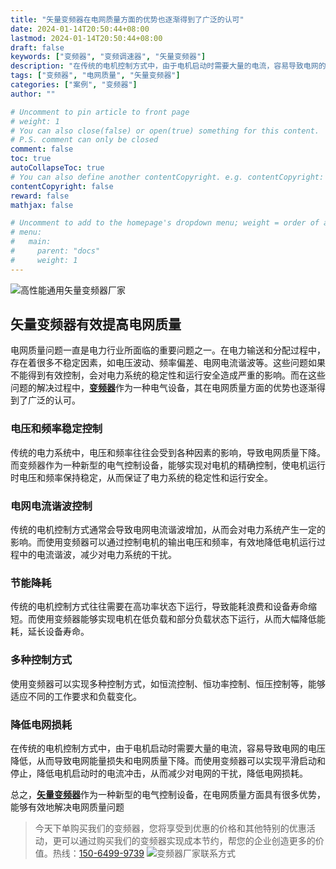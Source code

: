 ```yaml
---
title: "矢量变频器在电网质量方面的优势也逐渐得到了广泛的认可"
date: 2024-01-14T20:50:44+08:00
lastmod: 2024-01-14T20:50:44+08:00
draft: false
keywords: ["变频器", "变频调速器", "矢量变频器"]
description: "在传统的电机控制方式中，由于电机启动时需要大量的电流，容易导致电网的电压降低，从而导致电网能量损失和电网质量下降。而使用变频器可以实现平滑启动和停止，降低电机启动时的电流冲击，从而减少对电网的干扰，降低电网损耗。"
tags: ["变频器", "电网质量", "矢量变频器"]
categories: ["案例", "变频器"]
author: ""

# Uncomment to pin article to front page
# weight: 1
# You can also close(false) or open(true) something for this content.
# P.S. comment can only be closed
comment: false
toc: true
autoCollapseToc: true
# You can also define another contentCopyright. e.g. contentCopyright: "This is another copyright."
contentCopyright: false
reward: false
mathjax: false

# Uncomment to add to the homepage's dropdown menu; weight = order of article
# menu:
#   main:
#     parent: "docs"
#     weight: 1
---
```

![高性能通用矢量变频器厂家](/images/01.jpg "高性能通用矢量变频器厂家")
## 矢量变频器有效提高电网质量
电网质量问题一直是电力行业所面临的重要问题之一。在电力输送和分配过程中，存在着很多不稳定因素，如电压波动、频率偏差、电网电流谐波等。这些问题如果不能得到有效控制，会对电力系统的稳定性和运行安全造成严重的影响。而在这些问题的解决过程中，[**变频器**](/zh-cn/products/electrical-controls/vfd/ "SKF系列高性能矢量变频器")作为一种电气设备，其在电网质量方面的优势也逐渐得到了广泛的认可。
### 电压和频率稳定控制
传统的电力系统中，电压和频率往往会受到各种因素的影响，导致电网质量下降。而变频器作为一种新型的电气控制设备，能够实现对电机的精确控制，使电机运行时电压和频率保持稳定，从而保证了电力系统的稳定性和运行安全。
### 电网电流谐波控制
传统的电机控制方式通常会导致电网电流谐波增加，从而会对电力系统产生一定的影响。而使用变频器可以通过控制电机的输出电压和频率，有效地降低电机运行过程中的电流谐波，减少对电力系统的干扰。
### 节能降耗
传统的电机控制方式往往需要在高功率状态下运行，导致能耗浪费和设备寿命缩短。而使用变频器能够实现电机在低负载和部分负载状态下运行，从而大幅降低能耗，延长设备寿命。
### 多种控制方式
使用变频器可以实现多种控制方式，如恒流控制、恒功率控制、恒压控制等，能够适应不同的工作要求和负载变化。
### 降低电网损耗
在传统的电机控制方式中，由于电机启动时需要大量的电流，容易导致电网的电压降低，从而导致电网能量损失和电网质量下降。而使用变频器可以实现平滑启动和停止，降低电机启动时的电流冲击，从而减少对电网的干扰，降低电网损耗。

总之，[**矢量变频器**](/zh-cn/products/electrical-controls/vfd/ "SKF系列高性能矢量变频器")作为一种新型的电气控制设备，在电网质量方面具有很多优势，能够有效地解决电网质量问题

>今天下单购买我们的变频器，您将享受到优惠的价格和其他特别的优惠活动，更可以通过购买我们的变频器实现成本节约，帮您的企业创造更多的价值。热线：[150-6499-9739](tel:150-6499-9739)
![变频器厂家联系方式](/images/02.jpg "变频器厂家联系方式")